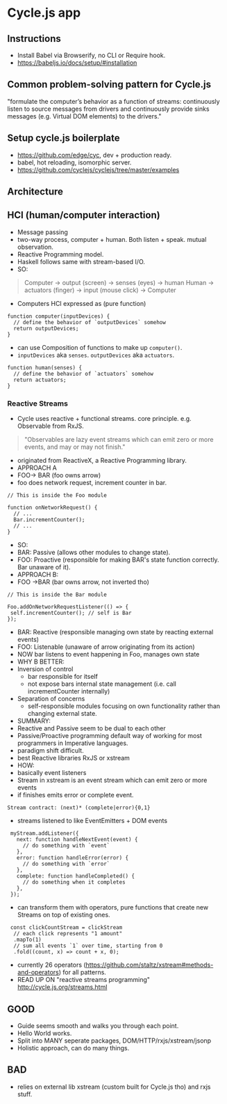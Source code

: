 # Cycle.js app


## Instructions
- Install Babel via Browserify, no CLI or Require hook.
- https://babeljs.io/docs/setup/#installation


## Common problem-solving pattern for Cycle.js
"formulate the computer’s behavior as a function of streams: continuously listen to source messages from drivers and continuously provide sinks messages (e.g. Virtual DOM elements) to the drivers."


## Setup cycle.js boilerplate
- https://github.com/edge/cyc, dev + production ready.
- babel, hot reloading, isomorphic server.
- https://github.com/cyclejs/cyclejs/tree/master/examples


## Architecture

## HCI (human/computer interaction)
- Message passing
- two-way process, computer + human. Both listen + speak. mutual observation.
- Reactive Programming model.
- Haskell follows same with stream-based I/O.
- SO:
> Computer -> output (screen) -> senses (eyes) -> human
> Human -> actuators (finger) -> input (mouse click) -> Computer

- Computers HCI expressed as (pure function)
~~~~
function computer(inputDevices) {
  // define the behavior of `outputDevices` somehow
  return outputDevices;
}
~~~~
- can use Composition of functions to make up `computer()`.
- `inputDevices` aka `senses`. `outputDevices` aka `actuators`.
~~~~
function human(senses) {
  // define the behavior of `actuators` somehow
  return actuators;
}
~~~~

### Reactive Streams
- Cycle uses reactive + functional streams. core principle. e.g. Observable from RxJS.
> "Observables are lazy event streams which can emit zero or more events, and may or may not finish."

- originated from ReactiveX, a Reactive Programming library.
- APPROACH A
 - FOO->  BAR (foo owns arrow)
 - foo does network request, increment counter in bar.
~~~~
// This is inside the Foo module

function onNetworkRequest() {
  // ...
  Bar.incrementCounter();
  // ...
}
~~~~
 - SO:
 - BAR: Passive (allows other modules to change state).
 - FOO: Proactive (responsible for making BAR's state function correctly. Bar unaware of it).
- APPROACH B:
 - FOO  ->BAR (bar owns arrow, not inverted tho)
~~~~
// This is inside the Bar module

Foo.addOnNetworkRequestListener(() => {
 self.incrementCounter(); // self is Bar
});
~~~~
 - BAR: Reactive (responsible managing own state by reacting external events)
 - FOO: Listenable (unaware of arrow originating from its action)
 - NOW bar listens to event happening in Foo, manages own state
- WHY B BETTER:
 - Inversion of control
   - bar responsible for itself
   - not expose bars internal state management (i.e. call incrementCounter internally)
 - Separation of concerns
   - self-responsible modules focusing on own functionality rather than changing external state.
- SUMMARY:
 - Reactive and Passive seem to be dual to each other
 - Passive/Proactive programming default way of working for most programmers in Imperative languages.
 - paradigm shift difficult.
 - best Reactive libraries RxJS or xstream
- HOW:
 - basically event listeners
 - Stream in xstream is an event stream which can emit zero or more events
 - if finishes emits error or complete event.
 ~~~~
 Stream contract: (next)* (complete|error){0,1}
 ~~~~
 - streams listened to like EventEmitters + DOM events
~~~~
 myStream.addListener({
   next: function handleNextEvent(event) {
     // do something with `event`
   },
   error: function handleError(error) {
     // do something with `error`
   },
   complete: function handleCompleted() {
     // do something when it completes
   },
 });
~~~~
 - can transform them with operators, pure functions that create new Streams on top of existing ones.
~~~~
 const clickCountStream = clickStream
  // each click represents "1 amount"
  .mapTo(1)
  // sum all events `1` over time, starting from 0
  .fold((count, x) => count + x, 0);
~~~~
 - currently 26 operators (https://github.com/staltz/xstream#methods-and-operators) for all patterns.
 - READ UP ON "reactive streams programming" http://cycle.js.org/streams.html
 



## GOOD
- Guide seems smooth and walks you through each point.
- Hello World works.
- Split into MANY seperate packages, DOM/HTTP/rxjs/xstream/jsonp
- Holistic approach, can do many things.

## BAD
- relies on external lib xstream (custom built for Cycle.js tho) and rxjs stuff.
